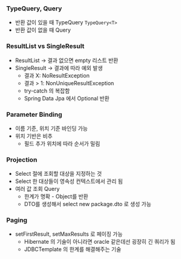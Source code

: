 ### TypeQuery, Query

* 반환 값이 있을 때 TypeQuery
`TypeQuery<T>`
* 반환 값이 없을 때 Query

### ResultList vs SingleResult

* ResultList -> 결과 없으면 empty 리스트 반환 
* SingleResult -> 결과에 따라 예외 발생
  * 결과 X: NoResultException
  * 결과 > 1: NonUniqueResultException
  * try-catch 의 복잡함
  * Spring Data Jpa 에서 Optional 반환

### Parameter Binding

* 이름 기준, 위치 기준 바인딩 가능
* 위치 기반은 비추
  * 필드 추가 위치에 따라 순서가 밀림

### Projection

* Select 절에 조회할 대상을 지정하는 것
* Select 한 대상들이 영속성 컨텍스트에서 관리 됨
* 여러 값 조회 Query
  * 한계가 명확 - Object를 반환
  * DTO를 생성해서 select new package.dto 로 생성 가능
  
### Paging

* setFirstResult, setMaxResults 로 페이징 가능
  * Hibernate 의 기술이 아니라면 oracle 같은데선 굉장히 긴 쿼리가 됨
  * JDBCTemplate 의 한계를 해결해주는 기술

